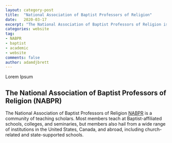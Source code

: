 ```yaml
---
layout: category-post
title:  "National Association of Baptist Professors of Religion"
date:   2020-03-17
excerpt: "The National Association of Baptist Professors of Religion is a community of teaching scholars."
categories: website
tag:
- NABPR
- baptist
- academic
- website
comments: false
author: adamdjbrett
---
```


Lorem Ipsum

## The National Association of Baptist Professors of Religion (NABPR)

The National Association of Baptist Professors of Religion [NABPR](https://nabpr.org) is a community of teaching scholars. Most members teach at Baptist-affiliated schools, colleges, and seminaries, but members also hail from a wide range of institutions in the United States, Canada, and abroad, including church-related and state-supported schools.
